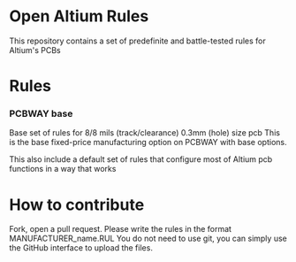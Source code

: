 # Open Altium Rules

This repository contains a set of predefinite and battle-tested rules for Altium's PCBs


# Rules

### PCBWAY base

Base set of rules for 8/8 mils (track/clearance) 0.3mm (hole) size pcb
This is the base fixed-price manufacturing option on PCBWAY with base options. 

This also include a default set of rules that configure most of Altium pcb functions in a way that works

# How to contribute

Fork, open a pull request. 
Please write the rules in the format MANUFACTURER_name.RUL
You do not need to use git, you can simply use the GitHub interface to upload the files.
